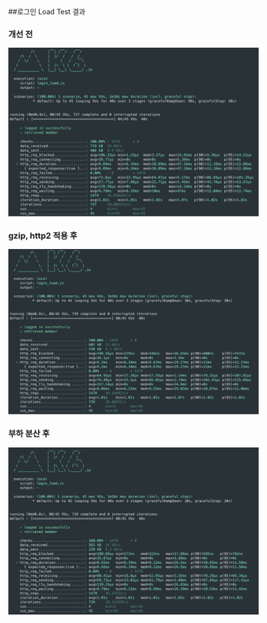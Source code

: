 ##로그인 Load Test 결과
### 개선 전
![login_load](../image/login-load.png)

### gzip, http2 적용 후
![login_gzip](../image/login-load-gzip.png)

### 부하 분산 후
![login_load_balancing](../image/login-load-load-balancing.png)
